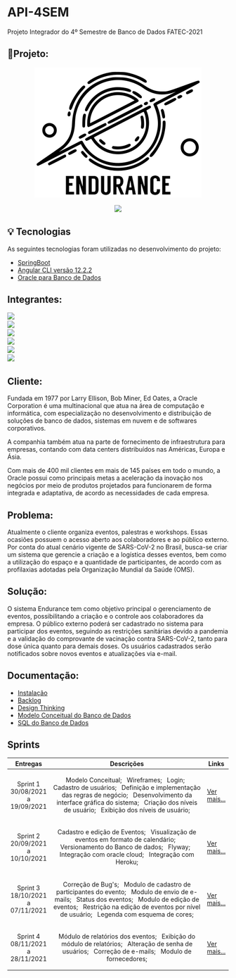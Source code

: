 # API-4SEM
Projeto Integrador do 4º Semestre de Banco de Dados FATEC-2021
## 📝Projeto:

<p align="center"> <img src="https://github.com/MaXximiles/API-4SEM/blob/main/Documenta%C3%A7%C3%A3o/logo%20com%20nome.png"> </p>
<p align="center"> <a href="https://enduranceweb.herokuapp.com/login"> <img src= "https://img.shields.io/badge/%F0%9F%9A%80-ACESSAR-blue"></a> </p>

## 💡 Tecnologias

As seguintes tecnologias foram utilizadas no desenvolvimento do projeto:
- [SpringBoot][springboot]
- [Angular CLI versão 12.2.2][angular]
- [Oracle para Banco de Dados][oracle]

[springboot]: https://spring.io/projects/spring-boot
[angular]: https://angular.io/cli
[oracle]: https://www.oracle.com/br/database/
<!----
- [ReactJs][reactjs]
- [NodeJS][nodejs]
- [SpringBoot][springboot]
- [Flyway][flyway]


[reactjs]: https://pt-br.reactjs.org
[nodejs]: https://nodejs.org/en/
[flyway]: https://flywaydb.org
[springboot]: https://spring.io/projects/spring-boot -->

## Integrantes:

<a href="https://www.linkedin.com/in/maxx-barcelos-aaa106b2"> <img src= "https://img.shields.io/badge/Maximiles%20Barcelos%20--%20Scrum%20Master-Linkedin-blue"></a> <br>
<a href="https://www.linkedin.com/in/mateus-senne"> <img src= "https://img.shields.io/badge/Mateus%20Senne%20--%20Product%20Owner-Linkedin-blue"></a> <br>
<a  href="https://www.linkedin.com/in/rodrigo-tenorio-a56641174"> <img src="https://img.shields.io/badge/Rodrigo%20Amancio%20-Linkedin-blue"></a> <br>
<a href="https://www.linkedin.com/in/bahij-noureddine-941b681b7/"> <img src= "https://img.shields.io/badge/Bahij%20Noureddine-Linkedin-blue"></a><br>
<a href="https://www.linkedin.com/in/jeferson-tadeu-das-neves-a98343190/"> <img src= "https://img.shields.io/badge/Jeferson%20Neves-Linkedin-blue"></a> <br>
<a href="https://www.linkedin.com/in/leonardo-gabriel-silva-11b8b8178/"> <img src= "https://img.shields.io/badge/Leonardo%20Gabriel-Linkedin-blue"></a> <br>

 ## Cliente:

Fundada em 1977 por Larry Ellison, Bob Miner, Ed Oates, a Oracle Corporation é uma multinacional que atua na área de computação e informática, com especialização no desenvolvimento e distribuição de soluções de banco de dados, sistemas em nuvem e de softwares corporativos.

A companhia também atua na parte de fornecimento de infraestrutura para empresas, contando com data centers distribuídos nas Américas, Europa e Ásia.

Com mais de 400 mil clientes em mais de 145 países em todo o mundo, a Oracle possui como principais metas a aceleração da inovação nos negócios por meio de produtos projetados para funcionarem de forma integrada e adaptativa, de acordo as necessidades de cada empresa.

 ## Problema:
Atualmente o cliente organiza eventos, palestras e workshops. Essas ocasiões possuem o acesso aberto aos colaboradores e ao público externo. Por conta do atual cenário vigente de SARS-CoV-2 no Brasil, busca-se criar um sistema que gerencie a criação e a logística desses eventos, bem como a utilização do espaço e a quantidade de participantes, de acordo com as profilaxias adotadas pela Organização Mundial da Saúde (OMS).
 
 ## Solução:
O sistema Endurance tem como objetivo principal o gerenciamento de eventos, possibilitando a criação e o controle aos colaboradores da empresa. O público externo poderá ser cadastrado no sistema para participar dos eventos, seguindo as restrições sanitárias devido a pandemia e a validação do comprovante de vacinação contra SARS-CoV-2, tanto para dose única quanto para demais doses. Os usuários cadastrados serão notificados sobre novos eventos e atualizações via e-mail.
 
  ## Documentação:
 - [Instalação](https://github.com/MaXximiles/API-4SEM/blob/main/C%C3%B3digo/Instala%C3%A7%C3%A3o/README.md)
 - [Backlog](https://trello.com/b/E2Xm3K4N/api-4-sem-endurance-oracle)
 - [Design Thinking](https://www.figma.com/proto/EmAtO4ISBvw2fBlpwq5pyP/Endurance---API-4SEM?page-id=0%3A1&node-id=73%3A28&viewport=241%2C48%2C0.17&scaling=scale-down&starting-point-node-id=29%3A753)
 - [Modelo Conceitual do Banco de Dados](https://github.com/MaXximiles/API-4SEM/blob/main/Documenta%C3%A7%C3%A3o/Database/conceitual%201.1.jpg)
 - [SQL do Banco de Dados](https://github.com/MaXximiles/API-4SEM/blob/main/Documentação/Database/sql-endurance.sql)
 
<h2>Sprints</h2>
       <table>
              <thead>
                     <th width=150px>Entregas</th>
                     <th width=100%>Descrições</th>
                     <th width=100px>Links</th>
              </thead>
              <tbody>
                     <tr>
                            <td align=center>Sprint 1<br>30/08/2021 a 19/09/2021</td>
                            <td > <p align=center>  Modelo Conceitual; &nbsp Wireframes;  &nbsp Login;  &nbsp Cadastro de usuários; &nbsp Definição e implementação das regras de negócio; &nbsp Desenvolvimento da interface gráfica do sistema; &nbsp Criação dos níveis de usuário; &nbsp Exibição dos níveis de usuário;    
                            </td>
                            <td><p><a href="https://github.com/MaXximiles/API-4SEM/tree/sprint-1">Ver mais...</a></p></td>
                     </tr>
                     <tr>
                            <td align=center>Sprint 2<br>20/09/2021 a 10/10/2021</td>
                            <td> <p align=center> Cadastro e edição de Eventos; &nbsp Visualização de eventos em formato de calendário; &nbsp Versionamento do Banco de dados; &nbsp Flyway; &nbsp Integração com oracle cloud; &nbsp Integração com Heroku;                  
                            <p align=center>                          
                            </p>
                            </td>
                            <td><p><a href="https://github.com/MaXximiles/API-4SEM/tree/sprint-2">Ver mais...</a></p></td>
                     </tr>
                     <tr>
                            <td align=center>Sprint 3<br>18/10/2021 a 07/11/2021</td>
                            <td> <p align=center> Correção de Bug's; &nbsp Modulo de cadastro de participantes do evento; &nbsp Modulo de envio de e-mails; &nbsp Status dos eventos; &nbsp Modulo de edição de eventos; &nbsp Restrição na edição de eventos por nível de usuário; &nbsp Legenda com esquema de cores;                            
                      <p align=center>                          
                      </p>
                      </td>
                            <td><p><a href="https://github.com/MaXximiles/API-4SEM/tree/sprint-3">Ver mais...</a></p></td>
                     </tr>
                      <tr>
                            <td align=center>Sprint 4<br>08/11/2021 a 28/11/2021</td>
                            <td> <p align=center> Módulo de relatórios dos eventos;  &nbsp Exibição do módulo de relatórios;  &nbsp Alteração de senha de usuários; &nbsp Correção de e-mails; &nbsp Modulo de fornecedores; 
                             <p align=center>                          
                       </p>
                       </td>
                            <td><p><a href="https://github.com/MaXximiles/API-4SEM/tree/sprint-4">Ver mais...</a></p></td>
                     </tr>
              </tbody>
       </table>

